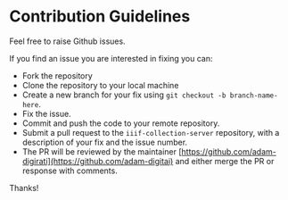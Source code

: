 # Contribution Guidelines

Feel free to raise Github issues. 

If you find an issue you are interested in fixing you can:

* Fork the repository
* Clone the repository to your local machine
* Create a new branch for your fix using `git checkout -b branch-name-here`.
* Fix the issue.
* Commit and push the code to your remote repository.
* Submit a pull request to the `iiif-collection-server` repository, with a description of your fix and the issue number.
* The PR will be reviewed by the maintainer [https://github.com/adam-digirati](https://github.com/adam-digitai) and either merge the PR or response with comments.

Thanks!